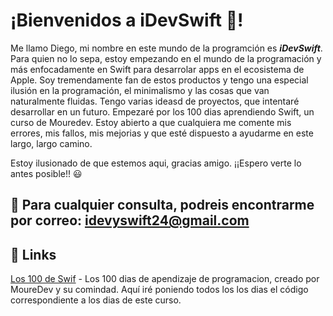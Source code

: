   # ¡Bienvenidos a iDevSwift 👋!

Me llamo Diego, mi nombre en este mundo de la programción es ***iDevSwift***.
Para quien no lo sepa, estoy empezando en el mundo de la programación y más enfocadamente en Swift para desarrolar apps en el ecosistema de Apple. Soy tremendamente fan de estos productos y tengo una especial ilusión en la programación, el minimalismo y las cosas que van naturalmente fluidas.
Tengo varias ideasd de proyectos, que intentaré desarrollar en un futuro. Empezaré por los 100 dias aprendiendo Swift, un curso de Mouredev.
Estoy abierto a que cualquiera me comente mis errores, mis fallos, mis mejorias y que esté dispuesto a ayudarme en este largo, largo camino.

Estoy ilusionado de que estemos aqui, gracias amigo. ¡¡Espero verte lo antes posible!! 😃

  ## 📨 Para cualquier consulta, podreis encontrarme por correo: idevyswift24@gmail.com

  ## 📌 **Links**

[Los 100 de Swif](https://github.com/iDevSwift/iDevRepository0.1) - Los 100 dias de apendizaje de programacion, creado por MoureDev y su comindad. Aquí iré poniendo todos los los dias el código correspondiente a los dias de este curso.


